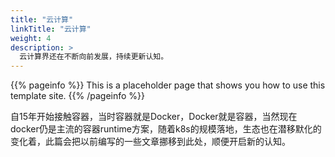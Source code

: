 ```yaml
---
title: "云计算"
linkTitle: "云计算"
weight: 4
description: >
  云计算界还在不断向前发展，持续更新认知。 
---
```


{{% pageinfo %}}
This is a placeholder page that shows you how to use this template site.
{{% /pageinfo %}}

自15年开始接触容器，当时容器就是Docker，Docker就是容器，当然现在docker仍是主流的容器runtime方案，随着k8s的规模落地，生态也在潜移默化的变化着，此篇会把以前编写的一些文章挪移到此处，顺便开启新的认知。


